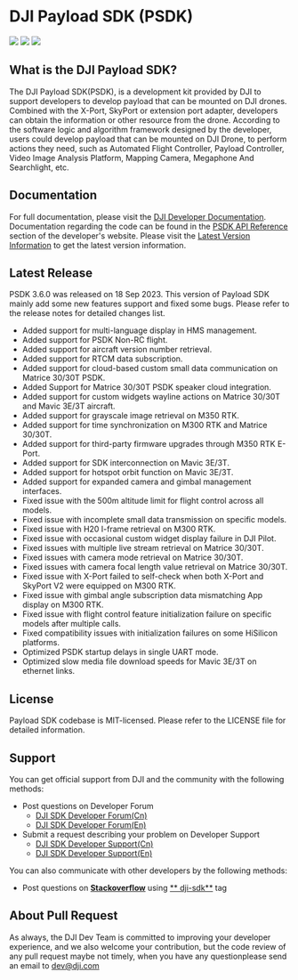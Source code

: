 # DJI Payload SDK (PSDK)

![](https://img.shields.io/badge/version-V3.6.0-purple.svg)
![](https://img.shields.io/badge/platform-linux_|_rtos-green.svg)
![](https://img.shields.io/badge/license-MIT-blue.svg)

## What is the DJI Payload SDK?

The DJI Payload SDK(PSDK), is a development kit provided by DJI to support developers to develop payload that can be
mounted on DJI drones. Combined with the X-Port, SkyPort or extension port adapter, developers can obtain the
information or other resource from the drone. According to the software logic and algorithm framework designed by the
developer, users could develop payload that can be mounted on DJI Drone, to perform actions they need, such as Automated
Flight Controller, Payload Controller, Video Image Analysis Platform, Mapping Camera, Megaphone And Searchlight, etc.

## Documentation

For full documentation, please visit
the [DJI Developer Documentation](https://developer.dji.com/doc/payload-sdk-tutorial/en/). Documentation
regarding the code can be found in the [PSDK API Reference](https://developer.dji.com/doc/payload-sdk-api-reference/en/)
section of the developer's website. Please visit
the [Latest Version Information](https://developer.dji.com/doc/payload-sdk-tutorial/en/)
to get the latest version information.

## Latest Release

PSDK 3.6.0 was released on 18 Sep 2023. This version of Payload SDK mainly add some new features support and fixed some
bugs.
Please refer to the release notes for detailed changes list.

* Added support for multi-language display in HMS management.
* Added support for PSDK Non-RC flight.
* Added support for aircraft version number retrieval.
* Added support for RTCM data subscription.
* Added support for cloud-based custom small data communication on Matrice 30/30T PSDK.
* Added Support for Matrice 30/30T PSDK speaker cloud integration.
* Added support for custom widgets wayline actions on Matrice 30/30T and Mavic 3E/3T aircraft.
* Added support for grayscale image retrieval on M350 RTK.
* Added support for time synchronization on M300 RTK and Matrice 30/30T.
* Added support for third-party firmware upgrades through M350 RTK E-Port.
* Added support for SDK interconnection on Mavic 3E/3T.
* Added support for hotspot orbit function on Mavic 3E/3T.
* Added support for expanded camera and gimbal management interfaces.
* Fixed issue with the 500m altitude limit for flight control across all models.
* Fixed issue with incomplete small data transmission on specific models.
* Fixed issue with H20 I-frame retrieval on M300 RTK.
* Fixed issue with occasional custom widget display failure in DJI Pilot.
* Fixed issues with multiple live stream retrieval on Matrice 30/30T.
* Fixed issues with camera mode retrieval on Matrice 30/30T.
* Fixed issues with camera focal length value retrieval on Matrice 30/30T.
* Fixed issue with X-Port failed to self-check when both X-Port and SkyPort V2 were equipped on M300 RTK.
* Fixed issue with gimbal angle subscription data mismatching App display on M300 RTK.
* Fixed issue with flight control feature initialization failure on specific models after multiple calls.
* Fixed compatibility issues with initialization failures on some HiSilicon platforms.
* Optimized PSDK startup delays in single UART mode.
* Optimized slow media file download speeds for Mavic 3E/3T on ethernet links.

## License

Payload SDK codebase is MIT-licensed. Please refer to the LICENSE file for detailed information.

## Support

You can get official support from DJI and the community with the following methods:

- Post questions on Developer Forum
    * [DJI SDK Developer Forum(Cn)](https://djisdksupport.zendesk.com/hc/zh-cn/community/topics)
    * [DJI SDK Developer Forum(En)](https://djisdksupport.zendesk.com/hc/en-us/community/topics)
- Submit a request describing your problem on Developer Support
    * [DJI SDK Developer Support(Cn)](https://djisdksupport.zendesk.com/hc/zh-cn/requests/new)
    * [DJI SDK Developer Support(En)](https://djisdksupport.zendesk.com/hc/en-us/requests/new)

You can also communicate with other developers by the following methods:

- Post questions on [**Stackoverflow**](http://stackoverflow.com) using [**
  dji-sdk**](http://stackoverflow.com/questions/tagged/dji-sdk) tag

## About Pull Request
As always, the DJI Dev Team is committed to improving your developer experience, and we also welcome your contribution, but the code review of any pull request maybe not timely, when you have any questionplease send an email to dev@dji.com
